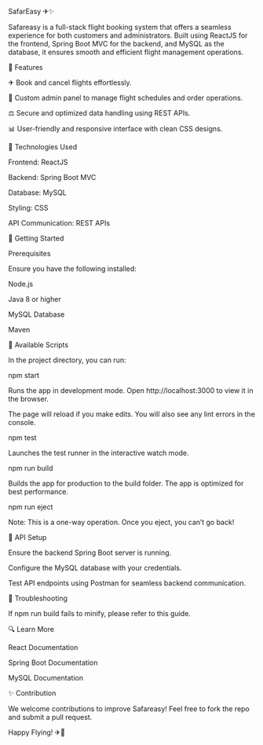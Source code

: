 SafarEasy ✈✨

Safareasy is a full-stack flight booking system that offers a seamless experience for both customers and administrators. Built using ReactJS for the frontend, Spring Boot MVC for the backend, and MySQL as the database, it ensures smooth and efficient flight management operations.

📂 Features

✈ Book and cancel flights effortlessly.

💼 Custom admin panel to manage flight schedules and order operations.

⚖️ Secure and optimized data handling using REST APIs.

📊 User-friendly and responsive interface with clean CSS designs.

🔧 Technologies Used

Frontend: ReactJS

Backend: Spring Boot MVC

Database: MySQL

Styling: CSS

API Communication: REST APIs

🚀 Getting Started

Prerequisites

Ensure you have the following installed:

Node.js

Java 8 or higher

MySQL Database

Maven

📝 Available Scripts

In the project directory, you can run:

npm start

Runs the app in development mode. Open http://localhost:3000 to view it in the browser.

The page will reload if you make edits. You will also see any lint errors in the console.

npm test

Launches the test runner in the interactive watch mode.

npm run build

Builds the app for production to the build folder. The app is optimized for best performance.

npm run eject

Note: This is a one-way operation. Once you eject, you can’t go back!

🔧 API Setup

Ensure the backend Spring Boot server is running.

Configure the MySQL database with your credentials.

Test API endpoints using Postman for seamless backend communication.

🚫 Troubleshooting

If npm run build fails to minify, please refer to this guide.

🔍 Learn More

React Documentation

Spring Boot Documentation

MySQL Documentation

✨ Contribution

We welcome contributions to improve Safareasy! Feel free to fork the repo and submit a pull request.

Happy Flying! ✈🌌

